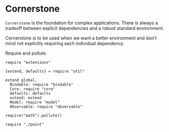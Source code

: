 Cornerstone
===========

`Cornerstone` is the foundation for complex applications. There is always a
tradeoff between explicit dependencies and a robust standard environment.

Cornerstone is to be used when we want a better environment and don't mind
not explicitly requiring each individual dependency.

Require and pollute.

    require "extensions"

    {extend, defaults} = require "util"

    extend global,
      Bindable: require "bindable"
      Core: require "core"
      defaults: defaults
      extend: extend
      Model: require "model"
      Observable: require "observable"

    require("math").pollute()

    require "./point"
